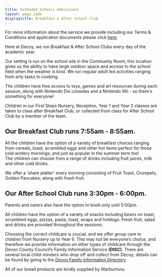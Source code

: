 ```yaml
---
title: Extended Schools Admissions
layout: page.jade
displaytitle: Breakfast & After School Club
---
```


For more information about the service we provide including our Terms & Conditions and application documents please click [here][2].

Here at Decoy, we run Breakfast & After School Clubs every day of the academic year.

Our setting is run on the school site in the Community Room; this location gives us the ability to have large outdoor space and access to the school field when the weather is kind. We run regular adult led activities ranging from arty tasks to cooking.

The children have free access to toys, games and art resources during each session, along with Nintendo Dsi consoles and a Nintendo Wii - so there's something for everyone!

Children in our First Steps Nursery, Reception, Year 1 and Year 2 classes are taken to class after Breakfast Club, or collected from class for After School Club by a member of the team.

## Our Breakfast Club runs 7:55am - 8:55am.

All the children have the option of a variety of breakfast choices ranging from cereals, toast, scrambled eggs and other hot items perfect for those cold wintery mornings; and just as popular in the summer term too!  
The children can choose from a range of drinks including fruit juices, milk and other cold drinks.

We offer a 'share platter' every morning consisting of Fruit Toast, Crumpets, Golden Pancakes; along with fresh fruit.

## Our After School Club runs 3:30pm - 6:00pm.

Parents and carers also have the option to book only until 5:00pm.

All children have the option of a variety of snacks including beans on toast, scrambled eggs, pizzas, pasta, toast, wraps and hotdogs. Fresh fruit, salad and drinks are provided throughout the sessions.

Choosing the correct childcare is crucial, and we offer group care to children from Nursery up to Year 6. This may not be everyone’s choice, and therefore we provide information on other types of childcare through the Devon County Council’s Family Information Service **(DISC)**. There are several local child-minders who drop off and collect from Decoy; details can be found by going to the [Devon Family Information Directory][1].

All of our bread products are kindly supplied by Warburtons.

[1]: http://devon.childrensservicedirectory.org.uk/kb5/devon/disc/home.page
[2]: https://drive.google.com/a/decoyschool.co.uk/folderview?id=0B0102cki14zKbWFUblRocFZOVjQ&usp=sharing&tid=0B0102cki14zKUmg5Y1FYcVhwUlU
